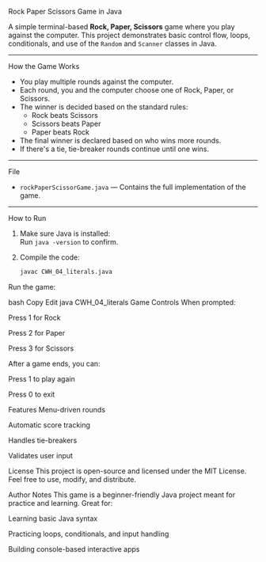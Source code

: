 Rock Paper Scissors Game in Java

A simple terminal-based **Rock, Paper, Scissors** game where you play against the computer. This project demonstrates basic control flow, loops, conditionals, and use of the `Random` and `Scanner` classes in Java.

---

How the Game Works

- You play multiple rounds against the computer.
- Each round, you and the computer choose one of Rock, Paper, or Scissors.
- The winner is decided based on the standard rules:
  - Rock beats Scissors
  - Scissors beats Paper
  - Paper beats Rock
- The final winner is declared based on who wins more rounds.
- If there's a tie, tie-breaker rounds continue until one wins.

---

File

- `rockPaperScissorGame.java` — Contains the full implementation of the game.

---

How to Run

1. Make sure Java is installed:  
   Run `java -version` to confirm.

2. Compile the code:
   ```bash
   javac CWH_04_literals.java
Run the game:

bash
Copy
Edit
java CWH_04_literals
Game Controls
When prompted:

Press 1 for Rock

Press 2 for Paper

Press 3 for Scissors

After a game ends, you can:

Press 1 to play again

Press 0 to exit

Features
Menu-driven rounds

Automatic score tracking

Handles tie-breakers

Validates user input

License
This project is open-source and licensed under the MIT License. Feel free to use, modify, and distribute.

Author Notes
This game is a beginner-friendly Java project meant for practice and learning. Great for:

Learning basic Java syntax

Practicing loops, conditionals, and input handling

Building console-based interactive apps
